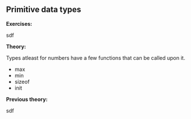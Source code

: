 ## Primitive data types

**Exercises:**

sdf

**Theory:**

Types atleast for numbers have a few functions that can be called upon it.

* max
* min
* sizeof
* init

**Previous theory:**

sdf